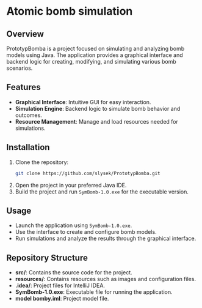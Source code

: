 # Atomic bomb simulation

## Overview
PrototypBomba is a project focused on simulating and analyzing bomb models using Java. The application provides a graphical interface and backend logic for creating, modifying, and simulating various bomb scenarios.

## Features
- **Graphical Interface**: Intuitive GUI for easy interaction.
- **Simulation Engine**: Backend logic to simulate bomb behavior and outcomes.
- **Resource Management**: Manage and load resources needed for simulations.

## Installation
1. Clone the repository:
    ```sh
    git clone https://github.com/slysek/PrototypBomba.git
    ```
2. Open the project in your preferred Java IDE.
3. Build the project and run `SymBomb-1.0.exe` for the executable version.

## Usage
- Launch the application using `SymBomb-1.0.exe`.
- Use the interface to create and configure bomb models.
- Run simulations and analyze the results through the graphical interface.

## Repository Structure
- **src/**: Contains the source code for the project.
- **resources/**: Contains resources such as images and configuration files.
- **.idea/**: Project files for IntelliJ IDEA.
- **SymBomb-1.0.exe**: Executable file for running the application.
- **model bomby.iml**: Project model file.
